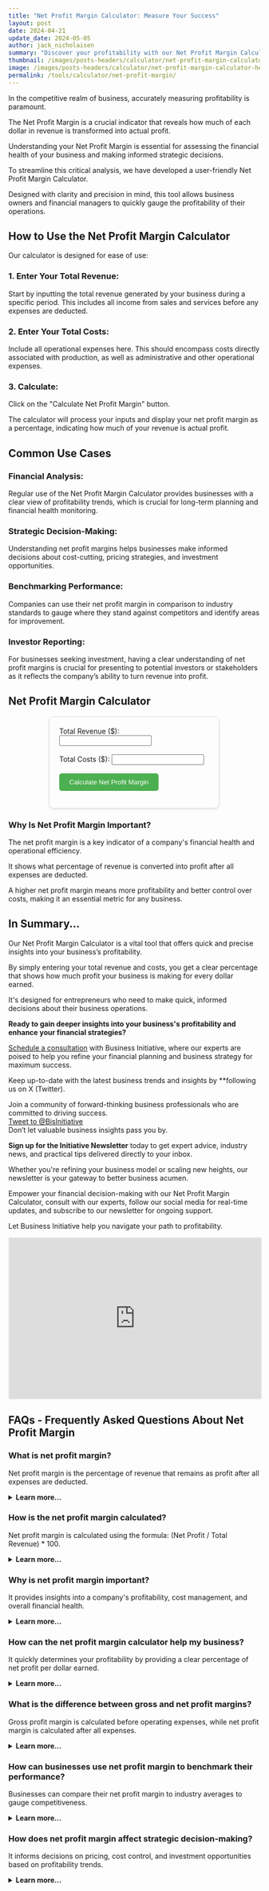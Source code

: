 ```yaml
---
title: "Net Profit Margin Calculator: Measure Your Success"
layout: post
date: 2024-04-21
update_date: 2024-05-05
author: jack_nicholaisen
summary: "Discover your profitability with our Net Profit Margin Calculator. Quickly learn what percentage of your revenue is actual profit." 
thumbnail: /images/posts-headers/calculator/net-profit-margin-calculator-header.png
image: /images/posts-headers/calculator/net-profit-margin-calculator-header.png
permalink: /tools/calculator/net-profit-margin/
---
```


In the competitive realm of business, accurately measuring profitability is paramount. 

The Net Profit Margin is a crucial indicator that reveals how much of each dollar in revenue is transformed into actual profit. 

Understanding your Net Profit Margin is essential for assessing the financial health of your business and making informed strategic decisions.

To streamline this critical analysis, we have developed a user-friendly Net Profit Margin Calculator. 

Designed with clarity and precision in mind, this tool allows business owners and financial managers to quickly gauge the profitability of their operations.

## How to Use the Net Profit Margin Calculator

Our calculator is designed for ease of use:

### 1. Enter Your Total Revenue:

Start by inputting the total revenue generated by your business during a specific period. This includes all income from sales and services before any expenses are deducted.

### 2. Enter Your Total Costs:

Include all operational expenses here. This should encompass costs directly associated with production, as well as administrative and other operational expenses.

### 3. Calculate:

Click on the "Calculate Net Profit Margin" button. 

The calculator will process your inputs and display your net profit margin as a percentage, indicating how much of your revenue is actual profit.

## Common Use Cases

### Financial Analysis:

Regular use of the Net Profit Margin Calculator provides businesses with a clear view of profitability trends, which is crucial for long-term planning and financial health monitoring.

### Strategic Decision-Making:

Understanding net profit margins helps businesses make informed decisions about cost-cutting, pricing strategies, and investment opportunities.

### Benchmarking Performance:

Companies can use their net profit margin in comparison to industry standards to gauge where they stand against competitors and identify areas for improvement.

### Investor Reporting:

For businesses seeking investment, having a clear understanding of net profit margins is crucial for presenting to potential investors or stakeholders as it reflects the company’s ability to turn revenue into profit.

<h2>Net Profit Margin Calculator</h2>

<style>
        .calculator-box {
            max-width: 300px;
            margin: auto;
            padding: 20px;
            border: 1px solid #ddd;
            border-radius: 10px;
            box-shadow: 0 2px 4px rgba(0, 0, 0, 0.1);
        }

        .calculate-btn {
            border-radius: 5px;
            background-color: #4CAF50;
            color: white;
            padding: 10px 20px;
            border: none;
            cursor: pointer;
        }

        .calculate-btn:hover {
            background-color: #45a049;
        }
 </style>

<div class="calculator-box" id="calculatorBox">
        <form>
            <label for="totalRevenue">Total Revenue ($):</label>
            <input type="number" id="totalRevenue" name="totalRevenue" required><br><br>
            <label for="totalCosts">Total Costs ($):</label>
            <input type="number" id="totalCosts" name="totalCosts" required><br><br>
            <input type="button" value="Calculate Net Profit Margin" class="calculate-btn" onclick="calculateNetProfitMargin()">
        </form>
        <p id="result"></p>
</div>

<script>
        function calculateNetProfitMargin() {
            var totalRevenue = document.getElementById("totalRevenue").value;
            var totalCosts = document.getElementById("totalCosts").value;
            if (totalRevenue > 0) {
                var netProfitMargin = ((totalRevenue - totalCosts) / totalRevenue) * 100;
                document.getElementById("result").innerHTML = "Net Profit Margin: " + netProfitMargin.toFixed(2) + "%";
            } else {
                document.getElementById("result").innerHTML = "Please enter a valid revenue amount.";
            }
        }
</script>

### Why Is Net Profit Margin Important?

The net profit margin is a key indicator of a company's financial health and operational efficiency. 

It shows what percentage of revenue is converted into profit after all expenses are deducted. 

A higher net profit margin means more profitability and better control over costs, making it an essential metric for any business.

## In Summary...

Our Net Profit Margin Calculator is a vital tool that offers quick and precise insights into your business’s profitability. 

By simply entering your total revenue and costs, you get a clear percentage that shows how much profit your business is making for every dollar earned. 

It's designed for entrepreneurs who need to make quick, informed decisions about their business operations.


**Ready to gain deeper insights into your business's profitability and enhance your financial strategies?**

<a href="https://calendly.com/businessinitiative/30-minute-consultation-call" target="_blank">Schedule a consultation</a> with Business Initiative, where our experts are poised to help you refine your financial planning and business strategy for maximum success.

Keep up-to-date with the latest business trends and insights by **following us on X (Twitter). 

Join a community of forward-thinking business professionals who are committed to driving success.
<br>
<a href="https://twitter.com/intent/tweet?screen_name=BisInitiative&ref_src=twsrc%5Etfw" class="twitter-mention-button" data-size="large" data-show-count="false">Tweet to @BisInitiative</a><script async src="https://platform.twitter.com/widgets.js" charset="utf-8"></script>
<br>
Don’t let valuable business insights pass you by. 

**Sign up for the Initiative Newsletter** today to get expert advice, industry news, and practical tips delivered directly to your inbox. 

Whether you're refining your business model or scaling new heights, our newsletter is your gateway to better business acumen.

Empower your financial decision-making with our Net Profit Margin Calculator, consult with our experts, follow our social media for real-time updates, and subscribe to our newsletter for ongoing support. 

Let Business Initiative help you navigate your path to profitability.

<iframe src="https://embeds.beehiiv.com/e19ce286-1d77-44e9-b09f-22d4f7c6f0bf" data-test-id="beehiiv-embed" width="100%" height="320" frameborder="0" scrolling="no" style="border-radius: 4px; border: 2px solid #e5e7eb; margin: 0; background-color: transparent;"></iframe>
<br>


## FAQs - Frequently Asked Questions About Net Profit Margin

<h3>What is net profit margin?</h3>
<p>Net profit margin is the percentage of revenue that remains as profit after all expenses are deducted.</p>
<details>
<summary><b>Learn more…</b></summary>
<br>
<p>Net profit margin measures how much of a company's revenue becomes profit after all costs, taxes, and other expenses are subtracted.</p>
<p>It's a crucial metric that reflects the company's overall profitability and financial efficiency.</p>
<p>A higher net profit margin indicates that a business is managing its costs well and is more profitable.</p>
</details>

<h3>How is the net profit margin calculated?</h3>
<p>Net profit margin is calculated using the formula: (Net Profit / Total Revenue) * 100.</p>
<details>
<summary><b>Learn more…</b></summary>
<br>
<p>To calculate net profit margin, subtract total costs (including all expenses, taxes, and interest) from total revenue to find the net profit.</p>
<p>Divide the net profit by total revenue, then multiply by 100 to obtain the net profit margin as a percentage.</p>
<p>This formula provides a clear view of how much of each revenue dollar becomes profit after covering all costs.</p>
</details>

<h3>Why is net profit margin important?</h3>
<p>It provides insights into a company's profitability, cost management, and overall financial health.</p>
<details>
<summary><b>Learn more…</b></summary>
<br>
<p>Net profit margin reflects the profitability of a business by showing what proportion of revenue becomes profit.</p>
<p>It allows companies to identify trends in profitability and make strategic adjustments to their pricing, costs, and operations.</p>
<p>It is also an important indicator for investors and stakeholders to evaluate the company's financial stability.</p>
</details>

<h3>How can the net profit margin calculator help my business?</h3>
<p>It quickly determines your profitability by providing a clear percentage of net profit per dollar earned.</p>
<details>
<summary><b>Learn more…</b></summary>
<br>
<p>The calculator simplifies profitability analysis by offering a quick way to calculate net profit margins from your revenue and costs data.</p>
<p>This allows business owners to make fast, informed decisions about pricing strategies, cost management, and profitability goals.</p>
<p>Tracking net profit margin over time helps identify trends and opportunities for improving profitability.</p>
</details>

<h3>What is the difference between gross and net profit margins?</h3>
<p>Gross profit margin is calculated before operating expenses, while net profit margin is calculated after all expenses.</p>
<details>
<summary><b>Learn more…</b></summary>
<br>
<p>Gross profit margin is the ratio of gross profit to total revenue, calculated before operating expenses are deducted.</p>
<p>Net profit margin is the ratio of net profit to total revenue, calculated after subtracting all operating costs, taxes, and interest.</p>
<p>While gross profit margin reflects core business profitability, net profit margin shows the company's overall financial performance.</p>
</details>

<h3>How can businesses use net profit margin to benchmark their performance?</h3>
<p>Businesses can compare their net profit margin to industry averages to gauge competitiveness.</p>
<details>
<summary><b>Learn more…</b></summary>
<br>
<p>Benchmarking net profit margin against industry standards reveals how a business's profitability compares to competitors.</p>
<p>This helps identify areas where costs may be higher or revenue lower than peers and adjust strategies accordingly.</p>
<p>Consistent monitoring of net profit margin can guide businesses in achieving or maintaining competitive profitability levels.</p>
</details>

<h3>How does net profit margin affect strategic decision-making?</h3>
<p>It informs decisions on pricing, cost control, and investment opportunities based on profitability trends.</p>
<details>
<summary><b>Learn more…</b></summary>
<br>
<p>Net profit margin trends can reveal pricing or cost issues that need to be addressed for improved profitability.</p>
<p>They guide businesses in setting realistic profit targets, controlling expenses, and optimizing pricing strategies.</p>
<p>Understanding net profit margins also aids in evaluating investment opportunities that align with the company's profitability goals.</p>
</details>


